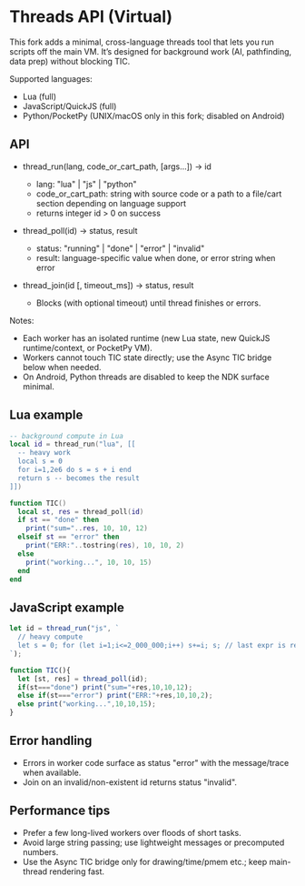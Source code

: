# Threads API (Virtual)

This fork adds a minimal, cross-language threads tool that lets you run scripts off the main VM. It’s designed for background work (AI, pathfinding, data prep) without blocking TIC.

Supported languages:
- Lua (full)
- JavaScript/QuickJS (full)
- Python/PocketPy (UNIX/macOS only in this fork; disabled on Android)

## API

- thread_run(lang, code_or_cart_path, [args...]) -> id
  - lang: "lua" | "js" | "python"
  - code_or_cart_path: string with source code or a path to a file/cart section depending on language support
  - returns integer id > 0 on success

- thread_poll(id) -> status, result
  - status: "running" | "done" | "error" | "invalid"
  - result: language-specific value when done, or error string when error

- thread_join(id [, timeout_ms]) -> status, result
  - Blocks (with optional timeout) until thread finishes or errors.

Notes:
- Each worker has an isolated runtime (new Lua state, new QuickJS runtime/context, or PocketPy VM).
- Workers cannot touch TIC state directly; use the Async TIC bridge below when needed.
- On Android, Python threads are disabled to keep the NDK surface minimal.

## Lua example
```lua
-- background compute in Lua
local id = thread_run("lua", [[
  -- heavy work
  local s = 0
  for i=1,2e6 do s = s + i end
  return s -- becomes the result
]])

function TIC()
  local st, res = thread_poll(id)
  if st == "done" then
    print("sum="..res, 10, 10, 12)
  elseif st == "error" then
    print("ERR:"..tostring(res), 10, 10, 2)
  else
    print("working...", 10, 10, 15)
  end
end
```

## JavaScript example
```js
let id = thread_run("js", `
  // heavy compute
  let s = 0; for (let i=1;i<=2_000_000;i++) s+=i; s; // last expr is result
`);

function TIC(){
  let [st, res] = thread_poll(id);
  if(st==="done") print("sum="+res,10,10,12);
  else if(st==="error") print("ERR:"+res,10,10,2);
  else print("working...",10,10,15);
}
```

## Error handling
- Errors in worker code surface as status "error" with the message/trace when available.
- Join on an invalid/non-existent id returns status "invalid".

## Performance tips
- Prefer a few long-lived workers over floods of short tasks.
- Avoid large string passing; use lightweight messages or precomputed numbers.
- Use the Async TIC bridge only for drawing/time/pmem etc.; keep main-thread rendering fast.
